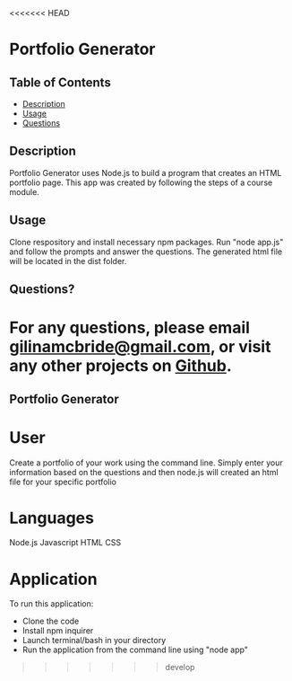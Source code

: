<<<<<<< HEAD
# Portfolio Generator

## Table of Contents

- [Description](#description)
- [Usage](#usage)
- [Questions](#questions)

## Description

Portfolio Generator uses Node.js to build a program that creates an HTML portfolio page. This app was created by following the steps of a course module.

## Usage

Clone respository and install necessary npm packages. Run "node app.js" and follow the prompts and answer the questions. The generated html file will be located in the dist folder.

## Questions?

For any questions, please email gilinamcbride@gmail.com, or visit any other projects on [Github](github.com/gilinamcbride).
=======
## Portfolio Generator

# User

Create a portfolio of your work using the command line.
Simply enter your information based on the questions and then node.js will created an html file for your specific portfolio

# Languages

Node.js
Javascript
HTML
CSS

# Application

To run this application:

- Clone the code
- Install npm inquirer
- Launch terminal/bash in your directory
- Run the application from the command line using "node app"
>>>>>>> develop
